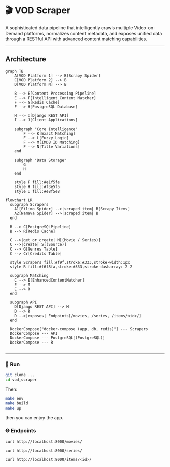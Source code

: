 # 🎬  VOD Scraper

A sophisticated data pipeline that intelligently crawls multiple Video-on-Demand platforms, normalizes content metadata, and exposes unified data through a RESTful API with advanced content matching capabilities.

---

## Architecture
```mermaid
graph TB
    A[VOD Platform 1] --> B[Scrapy Spider]
    C[VOD Platform 2] --> B
    D[VOD Platform N] --> B
    
    B --> E[Content Processing Pipeline]
    E --> F[Intelligent Content Matcher]
    F --> G[Redis Cache]
    F --> H[PostgreSQL Database]
    
    H --> I[Django REST API]
    I --> J[Client Applications]
    
    subgraph "Core Intelligence"
        F --> K[Exact Matching]
        F --> L[Fuzzy Logic]
        F --> M[IMDB ID Matching]
        F --> N[Title Variations]
    end
    
    subgraph "Data Storage"
        G
        H
    end
    
    style F fill:#e1f5fe
    style H fill:#f3e5f5
    style I fill:#e8f5e8
```

```mermaid
flowchart LR
  subgraph Scrapers
    A1[Filimo Spider] -->|scraped item| B[Scrapy Items]
    A2[Namava Spider] -->|scraped item| B
  end

  B --> C[PostgreSQLPipeline]
  B --> R[Redis Cache]

  C -->|get_or_create| M[(Movie / Series)]
  C -->|create| S[(Source)]
  C --> G[Genres Table]
  C --> Cr[Credits Table]

  style Scrapers fill:#f9f,stroke:#333,stroke-width:1px
  style R fill:#f6f8fa,stroke:#333,stroke-dasharray: 2 2

  subgraph Matching
    C --> E[EnhancedContentMatcher]
    E --> M
    E --> R
  end

  subgraph API
    D[Django REST API] --> M
    D --> R
    D -->|exposes| Endpoints[/movies, /series, /items/<id>/]
  end

  DockerCompose["docker-compose (app, db, redis)"] --- Scrapers
  DockerCompose --- API
  DockerCompose --- PostgreSQL[(PostgreSQL)]
  DockerCompose --- R


```

---


### 🔧 Run
```bash
git clone ...
cd vod_scraper
```
Then:
```bash
make env
make build
make up
```
then you can enjoy the app. <br />

### 🌐 Endpoints

```bash
curl http://localhost:8000/movies/
```

```bash
curl http://localhost:8000/series/
```
```bash
curl http://localhost:8000/items/<id>/
```
